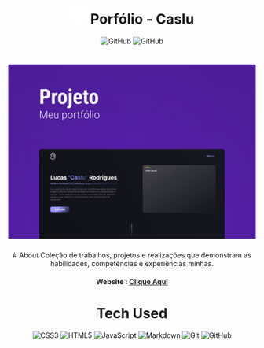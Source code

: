 <div align="center"><h1> <img src="..\src\img\logo.png" width="35px"/> Porfólio - Caslu </h1>

![GitHub](https://img.shields.io/badge/github-%23121011.svg?style=for-the-badge&logo=github&logoColor=white)
![GitHub](https://img.shields.io/github/license/Ileriayo/markdown-badges?style=for-the-badge)

<div align="center"><h1> <img src="..\src\img\cover.png"/></h1>
# About
Coleção de trabalhos, projetos e realizações que demonstram as habilidades, competências e experiências minhas.

#### Website : [Clique Aqui](https://c4slu.github.io/portfolio/)

# Tech Used

![CSS3](https://img.shields.io/badge/css3-%231572B6.svg?style=for-the-badge&logo=css3&logoColor=white)
![HTML5](https://img.shields.io/badge/html5-%23E34F26.svg?style=for-the-badge&logo=html5&logoColor=white)
![JavaScript](https://img.shields.io/badge/javascript-%23323330.svg?style=for-the-badge&logo=javascript&logoColor=%23F7DF1E)
![Markdown](https://img.shields.io/badge/markdown-%23000000.svg?style=for-the-badge&logo=markdown&logoColor=white)
![Git](https://img.shields.io/badge/git-%23F05033.svg?style=for-the-badge&logo=git&logoColor=white)
![GitHub](https://img.shields.io/badge/github-%23121011.svg?style=for-the-badge&logo=github&logoColor=white)

<!-- made using https://prm.pushkaryadav.in -->